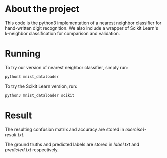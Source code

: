 # About the project
This code is the python3 implementation of a nearest neighbor classifier for hand-written digit recognition. We also include a wrapper of Scikit Learn's k-neighbor classification for comparison and validation.

# Running
To try our version of nearest neighbor classifier, simply run:

```bash
python3 mnist_dataloader
```
To try the Scikit Learn version, run:

```bash
python3 mnist_dataloader scikit
```

# Result
The resulting confusion matrix and accuracy are stored in *exercise1-result.txt*.

The ground truths and predicted labels are stored in *label.txt* and *predicted.txt* respectively.

